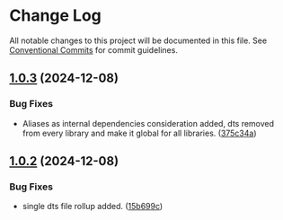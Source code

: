 # Change Log

All notable changes to this project will be documented in this file.
See [Conventional Commits](https://conventionalcommits.org) for commit guidelines.

## [1.0.3](https://github.com/furqee/lerna-react-apps/compare/@furqe/config-library@1.0.2...@furqe/config-library@1.0.3) (2024-12-08)

### Bug Fixes

- Aliases as internal dependencies consideration added, dts removed from every library and make it global for all libraries. ([375c34a](https://github.com/furqee/lerna-react-apps/commit/375c34acf5cd63de6c9108e1f62e4beda3985a99))

## [1.0.2](https://github.com/furqee/lerna-react-apps/compare/@furqe/config-library@1.0.1...@furqe/config-library@1.0.2) (2024-12-08)

### Bug Fixes

- single dts file rollup added. ([15b699c](https://github.com/furqee/lerna-react-apps/commit/15b699c9018bdcd41f9193504a0885ceed77a0bb))

